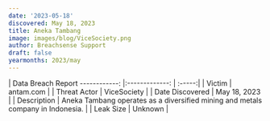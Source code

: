 ```yaml
---
date: '2023-05-18'
discovered: May 18, 2023
title: Aneka Tambang
image: images/blog/ViceSociety.png
author: Breachsense Support
draft: false
yearmonths: 2023/may
---
```



| Data Breach Report
------------:     |:-------------:    | :-----:|
| Victim      | antam.com      | 
| Threat Actor      | ViceSociety      | 
| Date Discovered      | May 18, 2023      | 
| Description      | Aneka Tambang operates as a diversified mining and metals company in Indonesia.      | 
| Leak Size      | Unknown      | 

